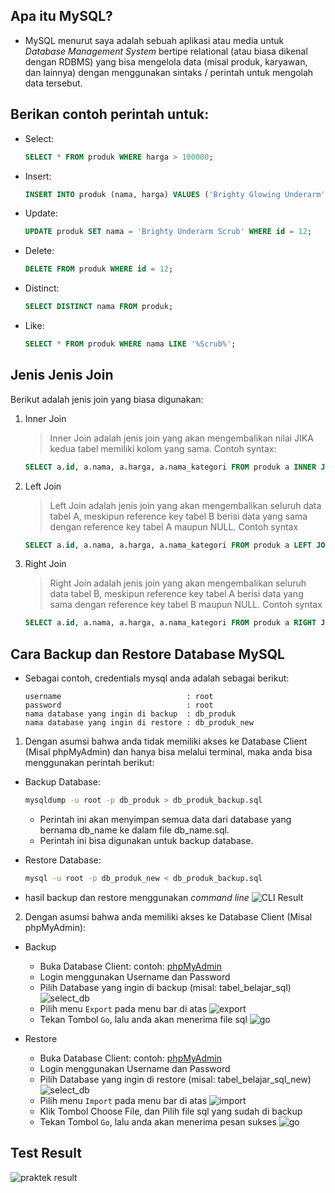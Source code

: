 ## Apa itu MySQL?
- MySQL menurut saya adalah sebuah aplikasi atau media untuk _Database Management System_ bertipe relational (atau biasa dikenal dengan RDBMS) yang bisa mengelola data (misal produk, karyawan, dan lainnya) dengan menggunakan sintaks / perintah untuk mengolah data tersebut.

## Berikan contoh perintah untuk:
- Select: 
    ```sql
    SELECT * FROM produk WHERE harga > 100000;
    ```
- Insert: 
    ```sql
    INSERT INTO produk (nama, harga) VALUES ('Brighty Glowing Underarm', 99000); -- dengan asumsi, id adalah auto increment.
    ```
- Update: 
    ```sql
    UPDATE produk SET nama = 'Brighty Underarm Scrub' WHERE id = 12;
    ```
- Delete: 
    ```sql
    DELETE FROM produk WHERE id = 12;
    ```
- Distinct:
    ```sql
    SELECT DISTINCT nama FROM produk;
    ```
- Like:
    ```sql
    SELECT * FROM produk WHERE nama LIKE '%Scrub%';
    ```

## Jenis Jenis Join
Berikut adalah jenis join yang biasa digunakan:
1. Inner Join
    > Inner Join adalah jenis join yang akan mengembalikan nilai JIKA kedua tabel memiliki kolom yang sama. Contoh syntax:
    ```sql
    SELECT a.id, a.nama, a.harga, a.nama_kategori FROM produk a INNER JOIN kategori b ON a.id_kategori = b.id;
    ```

2. Left Join
    > Left Join adalah jenis join yang akan mengembalikan seluruh data tabel A, meskipun reference key tabel B berisi data yang sama dengan reference key tabel A maupun NULL. Contoh syntax
    ```sql
    SELECT a.id, a.nama, a.harga, a.nama_kategori FROM produk a LEFT JOIN kategori b ON a.id_kategori = b.id;
    ```

3. Right Join
    > Right Join adalah jenis join yang akan mengembalikan seluruh data tabel B, meskipun reference key tabel A berisi data yang sama dengan reference key tabel B maupun NULL. Contoh syntax
    ```sql
    SELECT a.id, a.nama, a.harga, a.nama_kategori FROM produk a RIGHT JOIN kategori b ON a.id_kategori = b.id;
    ```

## Cara Backup dan Restore Database MySQL
- Sebagai contoh, credentials mysql anda adalah sebagai berikut:
    ```
    username                            : root
    password                            : root
    nama database yang ingin di backup  : db_produk
    nama database yang ingin di restore : db_produk_new
    ```
1. Dengan asumsi bahwa anda tidak memiliki akses ke Database Client (Misal phpMyAdmin) dan hanya bisa melalui terminal, maka anda bisa menggunakan perintah berikut:
- Backup Database:
    ```bash
    mysqldump -u root -p db_produk > db_produk_backup.sql
    ```

    - Perintah ini akan menyimpan semua data dari database yang bernama db_name ke dalam file db_name.sql.
    - Perintah ini bisa digunakan untuk backup database.

- Restore Database:
    ```bash
    mysql -u root -p db_produk_new < db_produk_backup.sql
    ```

- hasil backup dan restore menggunakan _command line_
![CLI Result](./assets/cli/result.png)

2. Dengan asumsi bahwa anda memiliki akses ke Database Client (Misal phpMyAdmin):
- Backup
    - Buka Database Client: contoh: [phpMyAdmin](http://localhost/phpmyadmin)
    - Login menggunakan Username dan Password
    - Pilih Database yang ingin di backup (misal: tabel_belajar_sql)
    ![select_db](./assets/phpmyadmin/1.png)
    - Pilih menu `Export` pada menu bar di atas
    ![export](./assets/phpmyadmin/2.png)
    - Tekan Tombol `Go`, lalu anda akan menerima file sql
    ![go](./assets/phpmyadmin/3.png)

- Restore
    - Buka Database Client: contoh: [phpMyAdmin](http://localhost/phpmyadmin)
    - Login menggunakan Username dan Password
    - Pilih Database yang ingin di restore (misal: tabel_belajar_sql_new)
    ![select_db](./assets/phpmyadmin/4.png)
    - Pilih menu `Import` pada menu bar di atas
    ![import](./assets/phpmyadmin/5.png)
    - Klik Tombol Choose File, dan Pilih file sql yang sudah di backup
    - Tekan Tombol `Go`, lalu anda akan menerima pesan sukses
    ![go](./assets/phpmyadmin/6.png)


## Test Result
![praktek result](./test_result.png)